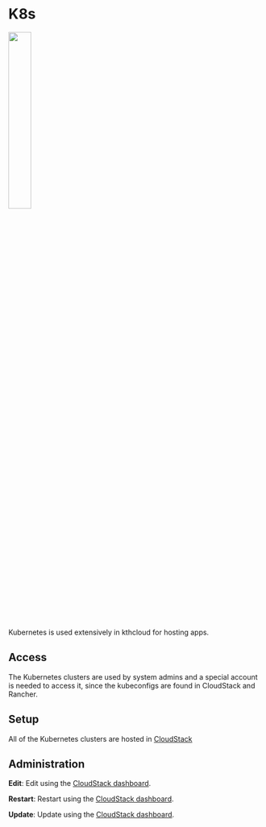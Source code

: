 # K8s

<img src="../../images/k8s_logo.png" width="30%">

Kubernetes is used extensively in kthcloud for hosting apps.

## Access

The Kubernetes clusters are used by system admins and a special account
is needed to access it, since the kubeconfigs are found in CloudStack
and Rancher.

## Setup

All of the Kubernetes clusters are hosted in
[CloudStack](https://dashboard.cloud.cbh.kth.se)

## Administration

**Edit**: Edit using the [CloudStack
dashboard](https://dashboard.cloud.cbh.kth.se).

**Restart**: Restart using the [CloudStack
dashboard](https://dashboard.cloud.cbh.kth.se).

**Update**: Update using the [CloudStack
dashboard](https://dashboard.cloud.cbh.kth.se).